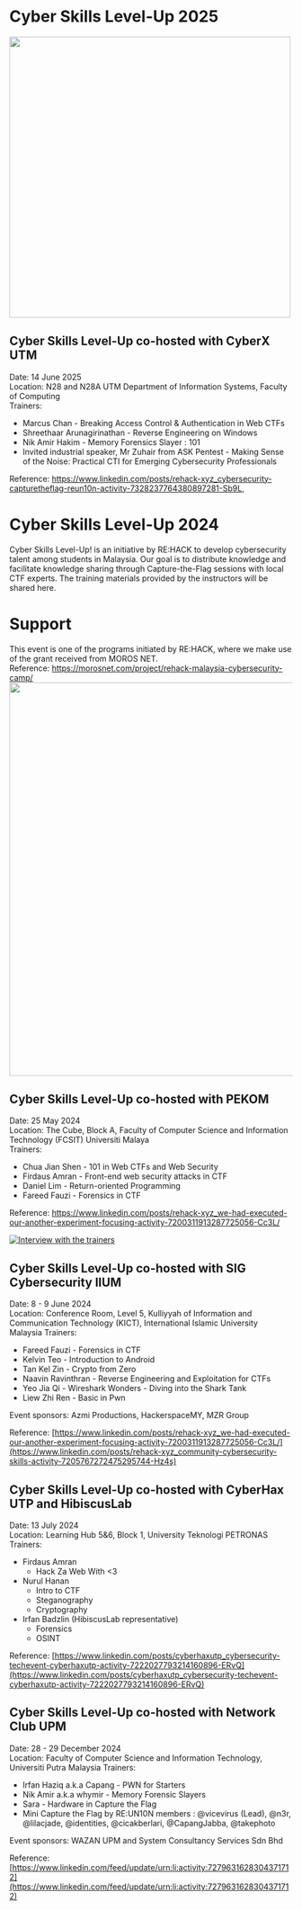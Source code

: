 # Cyber Skills Level-Up 2025
<img src="https://i.ibb.co/MD3W3FMn/cslu2025-white.png" width=500>

## Cyber Skills Level-Up co-hosted with CyberX UTM
Date: 14 June 2025\
Location: N28 and N28A UTM Department of Information Systems, Faculty of Computing\
Trainers:
* Marcus Chan - Breaking Access Control & Authentication in Web CTFs
* Shreethaar Arunagirinathan - Reverse Engineering on Windows
* Nik Amir Hakim - Memory Forensics Slayer : 101
* Invited industrial speaker, Mr Zuhair from ASK Pentest - Making Sense of the Noise: Practical CTI for Emerging Cybersecurity Professionals

Reference: https://www.linkedin.com/posts/rehack-xyz_cybersecurity-capturetheflag-reun10n-activity-7328237764380897281-Sb9L, 

# Cyber Skills Level-Up 2024
Cyber Skills Level-Up! is an initiative by RE:HACK to develop cybersecurity talent among students in Malaysia. Our goal is to distribute knowledge and facilitate knowledge sharing through Capture-the-Flag sessions with local CTF experts. The training materials provided by the instructors will be shared here.

# Support
This event is one of the programs initiated by RE:HACK, where we make use of the grant received from MOROS NET.\
Reference: https://morosnet.com/project/rehack-malaysia-cybersecurity-camp/
<img src="https://github.com/rehackxyz/CyberSkillsLevelUp/assets/92614795/b2aec554-1e93-47f6-a976-457565503e14" width=700>


## Cyber Skills Level-Up co-hosted with PEKOM
Date: 25 May 2024\
Location: The Cube, Block A, Faculty of Computer Science and Information Technology (FCSIT) Universiti Malaya\
Trainers:
* Chua Jian Shen - 101 in Web CTFs and Web Security
* Firdaus Amran - Front-end web security attacks in CTF
* Daniel Lim - Return-oriented Programming
* Fareed Fauzi - Forensics in CTF

Reference: https://www.linkedin.com/posts/rehack-xyz_we-had-executed-our-another-experiment-focusing-activity-7200311913287725056-Cc3L/

[![Interview with the trainers](https://img.youtube.com/vi/ihtHKlyKrg8/0.jpg)](https://www.youtube.com/watch?v=ihtHKlyKrg8)

## Cyber Skills Level-Up co-hosted with SIG Cybersecurity IIUM
Date: 8 - 9 June 2024\
Location: Conference Room, Level 5, Kulliyyah of Information and Communication Technology (KICT), International Islamic University Malaysia
Trainers:
* Fareed Fauzi - Forensics in CTF
* Kelvin Teo - Introduction to Android
* Tan Kel Zin - Crypto from Zero
* Naavin Ravinthran - Reverse Engineering and Exploitation for CTFs
* Yeo Jia Qi - Wireshark Wonders - Diving into the Shark Tank
* Liew Zhi Ren - Basic in Pwn

Event sponsors: Azmi Productions, HackerspaceMY, MZR Group

Reference: [https://www.linkedin.com/posts/rehack-xyz_we-had-executed-our-another-experiment-focusing-activity-7200311913287725056-Cc3L/](https://www.linkedin.com/posts/rehack-xyz_community-cybersecurity-skills-activity-7205767272475295744-Hz4s)

## Cyber Skills Level-Up co-hosted with CyberHax UTP and HibiscusLab
Date: 13 July 2024\
Location: Learning Hub 5&6, Block 1, University Teknologi PETRONAS
Trainers:
* Firdaus Amran
  * Hack Za Web With <3
* Nurul Hanan
  * Intro to CTF
  * Steganography
  * Cryptography
* Irfan Badzlin (HibiscusLab representative)
  * Forensics
  * OSINT

Reference: [https://www.linkedin.com/posts/cyberhaxutp_cybersecurity-techevent-cyberhaxutp-activity-7222027793214160896-ERvQ](https://www.linkedin.com/posts/cyberhaxutp_cybersecurity-techevent-cyberhaxutp-activity-7222027793214160896-ERvQ)

## Cyber Skills Level-Up co-hosted with Network Club UPM
Date: 28 - 29 December 2024\
Location: Faculty of Computer Science and Information Technology, Universiti Putra Malaysia
Trainers:
* Irfan Haziq a.k.a Capang - PWN for Starters
* Nik Amir a.k.a whymir - Memory Forensic Slayers
* Sara - Hardware in Capture the Flag
* Mini Capture the Flag by RE:UN10N members : @vicevirus (Lead),  @n3r, @lilacjade, @identities, @cicakberlari, @CapangJabba, @takephoto

Event sponsors: WAZAN UPM and System Consultancy Services Sdn Bhd

Reference: [https://www.linkedin.com/feed/update/urn:li:activity:7279631628304371712](https://www.linkedin.com/feed/update/urn:li:activity:7279631628304371712)
